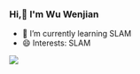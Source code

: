 ### Hi,👋 I'm Wu Wenjian


- 🌱 I’m currently learning SLAM
- 😄 Interests: SLAM




![](https://github-readme-stats.vercel.app/api?username=wenjianla)
